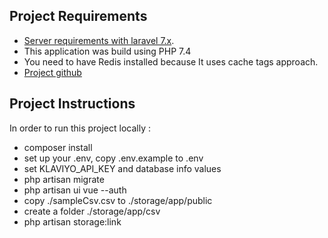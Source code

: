 ## Project Requirements
-  [Server requirements with laravel 7.x](https://laravel.com/docs/7.x#server-requirements).
- This application was build using PHP 7.4
- You need to have Redis installed because It uses cache tags approach.
- [Project github](https://github.com/carlosalvasandoval/contact-manger)

## Project Instructions
In order to run this project locally :

- composer install
- set up your .env, copy .env.example to .env
- set KLAVIYO_API_KEY  and database info  values
- php artisan migrate
- php artisan ui vue --auth
- copy ./sampleCsv.csv to ./storage/app/public
- create a folder ./storage/app/csv 
- php artisan storage:link